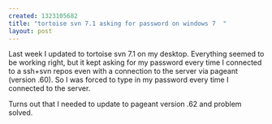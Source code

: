 ```yaml
--- 
created: 1323105682
title: "tortoise svn 7.1 asking for password on windows 7  "
layout: post
---
```

<p>Last week I updated to tortoise svn 7.1 on my desktop. Everything seemed to be working right, but it kept asking for my password every time I connected to a ssh+svn repos even with a connection to the server via pageant (version .60). So I was forced to type in my password every time I connected to the server.</p>
<p>Turns out that I needed to update to pageant version .62 and problem solved.</p>
